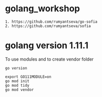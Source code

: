 # golang_workshop
```
1. https://github.com/rumyantseva/go-sofia
2. https://github.com/rumyantseva/sofia
```

# golang version 1.11.1

To use modules and to create vendor folder

```
go version

export GO111MODULE=on
go mod init
go mod tidy
go mod vendor
```

